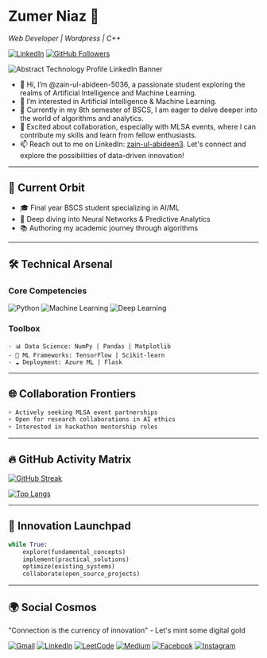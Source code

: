 
# Zumer Niaz 🤖
*Web Developer | Wordpress | C++*

[![LinkedIn](https://img.shields.io/badge/LinkedIn-Connect%20Professionally-blue?style=flat-square&logo=linkedin)](https://www.linkedin.com/in/zumer-niaz/)
[![GitHub Followers](https://img.shields.io/github/followers/zain-ul-abideen-5036?label=Follow%20%40zain-ul-abideen-5036&style=social)](https://github.com/zumer305/zumer305)

![Abstract Technology Profile LinkedIn Banner](https://github.com/user-attachments/assets/3a83cfcb-d8d3-401c-8b68-35999382cf43)

- 👋 Hi, I’m @zain-ul-abideen-5036, a passionate student exploring the realms of Artificial Intelligence and Machine Learning.
- 👀 I’m interested in Artificial Intelligence & Machine Learning.
- 🌱 Currently in my 8th semester of BSCS, I am eager to delve deeper into the world of algorithms and analytics.
- 💞️ Excited about collaboration, especially with MLSA events, where I can contribute my skills and learn from fellow enthusiasts.
- 📫 Reach out to me on LinkedIn: [zain-ul-abideen3](https://www.linkedin.com/in/zain-ul-abideen3/). Let's connect and explore the possibilities of data-driven innovation!
---

## 🔭 Current Orbit
- 🎓 Final year BSCS student specializing in AI/ML
- 🌱 Deep diving into Neural Networks & Predictive Analytics
- 📚 Authoring my academic journey through algorithms
---

## 🛠️ Technical Arsenal

### Core Competencies
![Python](https://img.shields.io/badge/Python-Expert-3776AB?style=flat-square&logo=python)
![Machine Learning](https://img.shields.io/badge/Machine_Learning-Advanced-FF6F00?style=flat-square)
![Deep Learning](https://img.shields.io/badge/Deep_Learning-Intermediate-0F9D58?style=flat-square)

### Toolbox
```
- 📊 Data Science: NumPy | Pandas | Matplotlib
- 🧠 ML Frameworks: TensorFlow | Scikit-learn
- ☁️ Deployment: Azure ML | Flask
```
---

## 🌐 Collaboration Frontiers
```scss
+ Actively seeking MLSA event partnerships
+ Open for research collaborations in AI ethics
+ Interested in hackathon mentorship roles
```
---

## 🔥 GitHub Activity Matrix

[![GitHub Streak](https://streak-stats.demolab.com?user=zain-ul-abideen-5036&theme=dark&background=0D1117&border=444&dates=FFF)](https://git.io/streak-stats)

[![Top Langs](https://github-readme-stats.vercel.app/api/top-langs/?username=zain-ul-abideen-5036&layout=compact&theme=vision-friendly-dark&hide_border=true)](https://github.com/zain-ul-abideen-5036)

---

## 🚀 Innovation Launchpad
```python
while True:
    explore(fundamental_concepts)
    implement(practical_solutions)
    optimize(existing_systems)
    collaborate(open_source_projects)
```
---

## 🌍 Social Cosmos

"Connection is the currency of innovation" - Let's mint some digital gold

[![Gmail](https://img.shields.io/badge/-Gmail-EA4335?style=flat-square&logo=gmail&logoColor=white)](mailto:abideen5036@gmail.com)
[![LinkedIn](https://img.shields.io/badge/-LinkedIn-0A66C2?style=flat-square&logo=linkedin&logoColor=white)](https://linkedin.com/in/zain-ul-abideen3)
[![LeetCode](https://img.shields.io/badge/-LeetCode-FFA116?style=flat-square&logo=leetcode&logoColor=black)](https://leetcode.com/u/QFk5w8f22b/)
[![Medium](https://img.shields.io/badge/-Medium-000000?style=flat-square&logo=medium&logoColor=white)](https://medium.com/@zainulabideen5)
[![Facebook](https://img.shields.io/badge/-Facebook-1877F2?style=flat-square&logo=facebook&logoColor=white)](https://www.facebook.com/profile.php?id=61557016676124&mibextid=ZbWKwL)
[![Instagram](https://img.shields.io/badge/-Instagram-E4405F?style=flat-square&logo=instagram&logoColor=white)](https://www.instagram.com/zain.ul_abideen_?igsh=dHdkemsya2k5cThn)







<!---
zain-ul-abideen-5036/zain-ul-abideen-5036 is a ✨ special ✨ repository because its `README.md` (this file) appears on your GitHub profile.
You can click the Preview link to take a look at your changes.
--->
